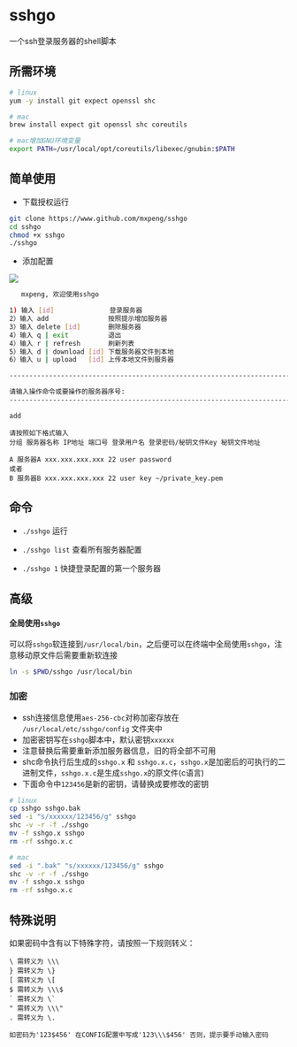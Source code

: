 # sshgo

一个ssh登录服务器的shell脚本

## 所需环境

```sh
# linux
yum -y install git expect openssl shc

# mac
brew install expect git openssl shc coreutils

# mac增加GNU环境变量
export PATH=/usr/local/opt/coreutils/libexec/gnubin:$PATH
```

## 简单使用

- 下载授权运行

```sh
git clone https://www.github.com/mxpeng/sshgo
cd sshgo
chmod +x sshgo
./sshgo
```

- 添加配置

![](http://static.mxpeng.cn/img/20190826115907.png)

```sh
   mxpeng, 欢迎使用sshgo

1) 输入 [id]              登录服务器
2）输入 add               按照提示增加服务器
3）输入 delete [id]       删除服务器
4）输入 q | exit          退出
4）输入 r | refresh       刷新列表
5）输入 d | download [id] 下载服务器文件到本地
6）输入 u | upload   [id] 上传本地文件到服务器

---------------------------------------------------------------------------------------------

请输入操作命令或要操作的服务器序号:
---------------------------------------------------------------------------------------------

```

```
add

请按照如下格式输入
分组 服务器名称 IP地址 端口号 登录用户名 登录密码/秘钥文件Key 秘钥文件地址

```

```
A 服务器A xxx.xxx.xxx.xxx 22 user password 
或者
B 服务器B xxx.xxx.xxx.xxx 22 user key ~/private_key.pem
```

## 命令

- `./sshgo` 运行

- `./sshgo list` 查看所有服务器配置

- `./sshgo 1` 快捷登录配置的第一个服务器

## 高级

#### 全局使用`sshgo`

可以将`sshgo`软连接到`/usr/local/bin`，之后便可以在终端中全局使用`sshgo`，注意移动原文件后需要重新软连接
```sh
ln -s $PWD/sshgo /usr/local/bin
```

### 加密

- ssh连接信息使用`aes-256-cbc`对称加密存放在 `/usr/local/etc/sshgo/config` 文件夹中
- 加密密钥写在`sshgo`脚本中，默认密钥`xxxxxx`
- 注意替换后需要重新添加服务器信息，旧的将全部不可用
- shc命令执行后生成的`sshgo.x` 和 `sshgo.x.c`，`sshgo.x`是加密后的可执行的二进制文件，`sshgo.x.c`是生成`sshgo.x`的原文件(c语言)
- 下面命令中`123456`是新的密钥，请替换成要修改的密钥

```sh
# linux
cp sshgo sshgo.bak
sed -i "s/xxxxxx/123456/g" sshgo 
shc -v -r -f ./sshgo
mv -f sshgo.x sshgo
rm -rf sshgo.x.c

# mac
sed -i ".bak" "s/xxxxxx/123456/g" sshgo 
shc -v -r -f ./sshgo
mv -f sshgo.x sshgo
rm -rf sshgo.x.c
```

## 特殊说明
如果密码中含有以下特殊字符，请按照一下规则转义：
```$xslt
\ 需转义为 \\\
} 需转义为 \}
[ 需转义为 \[
$ 需转义为 \\\$
` 需转义为 \`
" 需转义为 \\\"
. 需转义为 \.

如密码为'123$456' 在CONFIG配置中写成'123\\\$456' 否则，提示要手动输入密码
```
